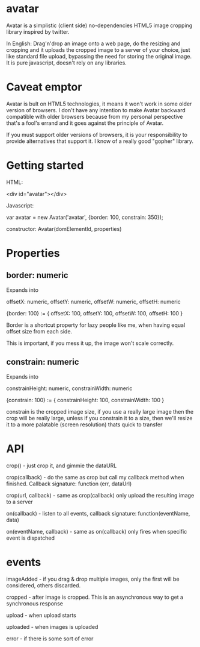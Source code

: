 avatar
======

Avatar is a simplistic (client side) no-dependencies HTML5 image cropping library inspired by twitter.

In English: Drag'n'drop an image onto a web page, do the resizing and cropping and it uploads the cropped image to a server of your choice, just like standard file upload, bypassing the need for storing the original image. It is pure javascript, doesn't rely on any libraries.


Caveat emptor
=============

Avatar is bult on HTML5 technologies, it means it won't work in some older version of browsers. I don't have any intention to make Avatar backward compatible with older browsers because from my personal perspective that's a fool's errand and it goes against the principle of Avatar.

If you must support older versions of browsers, it is your responsibility to provide alternatives that support it. I know of a really good "gopher" library.

Getting started
===============

HTML:

&lt;div id="avatar">&lt;/div>

Javascript:

var avatar = new Avatar('avatar', {border: 100, constrain: 350});

constructor:
Avatar(domElementId, properties)

Properties
===========

border: numeric
---------------

Expands into

offsetX: numeric,
offsetY: numeric,
offsetW: numeric,
offsetH: numeric

{border: 100} := { offsetX: 100, offsetY: 100, offsetW: 100, offsetH: 100 }

Border is a shortcut property for lazy people like me, when having equal offset size from each side.

This is important, if you mess it up, the image won't scale correctly.


constrain: numeric
------------------

Expands into

constrainHeight: numeric,
constrainWidth: numeric

{constrain: 100} := { constrainHeight: 100, constrainWidth: 100 }

constrain is the cropped image size, if you use a really large image then the crop will be really large, unless if you constrain it to a size, then we'll resize it to a more palatable (screen resolution) thats quick to transfer


API
===

crop() - just crop it, and gimmie the dataURL

crop(callback) - do the same as crop but call my callback method when finished. Callback signature: function (err, dataUrl)

crop(url, callback) - same as crop(callback) only upload the resulting image to a server

on(callback) - listen to all events, callback signature: function(eventName, data)

on(eventName, callback) - same as on(callback) only fires when specific event is dispatched


events
======

imageAdded - if you drag & drop multiple images, only the first will be considered, others discarded.

cropped - after image is cropped. This is an asynchronous way to get a synchronous response

upload - when upload starts

uploaded - when images is uploaded

error - if there is some sort of error





